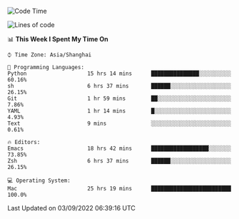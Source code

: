 <!--START_SECTION:waka-->
![Code Time](http://img.shields.io/badge/Code%20Time-846%20hrs%2016%20mins-blue)

![Lines of code](https://img.shields.io/badge/From%20Hello%20World%20I%27ve%20Written-22%20Thousand%20lines%20of%20code-blue)

📊 **This Week I Spent My Time On** 

```text
⌚︎ Time Zone: Asia/Shanghai

💬 Programming Languages: 
Python                   15 hrs 14 mins      ███████████████░░░░░░░░░░   60.16% 
sh                       6 hrs 37 mins       ██████░░░░░░░░░░░░░░░░░░░   26.15% 
Git                      1 hr 59 mins        ██░░░░░░░░░░░░░░░░░░░░░░░   7.86% 
YAML                     1 hr 14 mins        █░░░░░░░░░░░░░░░░░░░░░░░░   4.93% 
Text                     9 mins              ░░░░░░░░░░░░░░░░░░░░░░░░░   0.61%

🔥 Editors: 
Emacs                    18 hrs 42 mins      ██████████████████░░░░░░░   73.85% 
Zsh                      6 hrs 37 mins       ██████░░░░░░░░░░░░░░░░░░░   26.15%

💻 Operating System: 
Mac                      25 hrs 19 mins      █████████████████████████   100.0%

```


 Last Updated on 03/09/2022 06:39:16 UTC
<!--END_SECTION:waka-->
